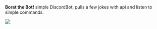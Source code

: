<strong>Borat the Bot!</strong> simple DiscordBot, pulls a few jokes with api and listen to simple commands. <br>


[![](https://i.ibb.co/stsT2Mq/Screenshot-2021-01-16-at-21-32-13.png)](#)
